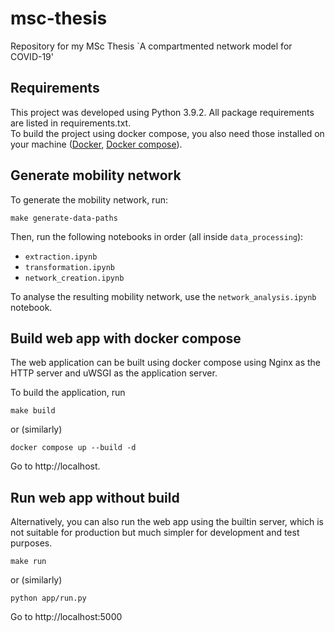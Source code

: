 # msc-thesis
Repository for my MSc Thesis `A compartmented network model for COVID-19'

## Requirements
This project was developed using Python 3.9.2. All package requirements are listed in requirements.txt.  
To build the project using docker compose, you also need those installed on your machine
([Docker](https://docs.docker.com/engine/install/), [Docker compose](https://docs.docker.com/compose/install/)).

## Generate mobility network
To generate the mobility network, run:

```shell
make generate-data-paths
```

Then, run the following notebooks in order (all inside `data_processing`):
- `extraction.ipynb`
- `transformation.ipynb`
- `network_creation.ipynb`

To analyse the resulting mobility network, use the `network_analysis.ipynb` notebook.

## Build web app with docker compose
The web application can be built using docker compose using Nginx as the HTTP server and uWSGI as the application 
server.

To build the application, run

```shell
make build
```

or (similarly)
```shell
docker compose up --build -d
```

Go to http://localhost.

## Run web app without build
Alternatively, you can also run the web app using the builtin server, which is not suitable for 
production but much simpler for development and test purposes.

```shell
make run
```

or (similarly)

```shell
python app/run.py
```

Go to http://localhost:5000
